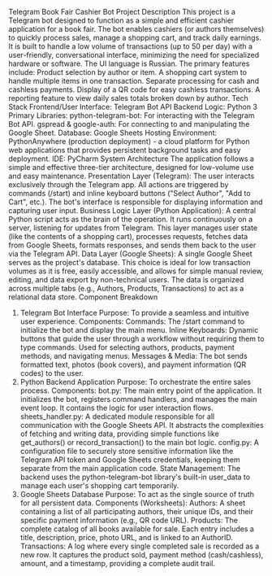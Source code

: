 Telegram Book Fair Cashier Bot
Project Description
This project is a Telegram bot designed to function as a simple and efficient cashier application for a book fair. The bot enables cashiers (or authors themselves) to quickly process sales, manage a shopping cart, and track daily earnings. It is built to handle a low volume of transactions (up to 50 per day) with a user-friendly, conversational interface, minimizing the need for specialized hardware or software. The UI language is Russian.
The primary features include:
Product selection by author or item.
A shopping cart system to handle multiple items in one transaction.
Separate processing for cash and cashless payments.
Display of a QR code for easy cashless transactions.
A reporting feature to view daily sales totals broken down by author.
Tech Stack
Frontend/User Interface: Telegram Bot API
Backend Logic: Python 3
Primary Libraries:
python-telegram-bot: For interacting with the Telegram Bot API.
gspread & google-auth: For connecting to and manipulating the Google Sheet.
Database: Google Sheets
Hosting Environment: PythonAnywhere (production deployment) - a cloud platform for Python web applications that provides persistent background tasks and easy deployment.
IDE: PyCharm
System Architecture
The application follows a simple and effective three-tier architecture, designed for low-volume use and easy maintenance.
Presentation Layer (Telegram): The user interacts exclusively through the Telegram app. All actions are triggered by commands (/start) and inline keyboard buttons ("Select Author", "Add to Cart", etc.). The bot's interface is responsible for displaying information and capturing user input.
Business Logic Layer (Python Application): A central Python script acts as the brain of the operation. It runs continuously on a server, listening for updates from Telegram. This layer manages user state (like the contents of a shopping cart), processes requests, fetches data from Google Sheets, formats responses, and sends them back to the user via the Telegram API.
Data Layer (Google Sheets): A single Google Sheet serves as the project's database. This choice is ideal for low transaction volumes as it is free, easily accessible, and allows for simple manual review, editing, and data export by non-technical users. The data is organized across multiple tabs (e.g., Authors, Products, Transactions) to act as a relational data store.
Component Breakdown
1. Telegram Bot Interface
Purpose: To provide a seamless and intuitive user experience.
Components:
Commands: The /start command to initialize the bot and display the main menu.
Inline Keyboards: Dynamic buttons that guide the user through a workflow without requiring them to type commands. Used for selecting authors, products, payment methods, and navigating menus.
Messages & Media: The bot sends formatted text, photos (book covers), and payment information (QR codes) to the user.
2. Python Backend Application
Purpose: To orchestrate the entire sales process.
Components:
bot.py: The main entry point of the application. It initializes the bot, registers command handlers, and manages the main event loop. It contains the logic for user interaction flows.
sheets_handler.py: A dedicated module responsible for all communication with the Google Sheets API. It abstracts the complexities of fetching and writing data, providing simple functions like get_authors() or record_transaction() to the main bot logic.
config.py: A configuration file to securely store sensitive information like the Telegram API token and Google Sheets credentials, keeping them separate from the main application code.
State Management: The backend uses the python-telegram-bot library's built-in user_data to manage each user's shopping cart temporarily.
3. Google Sheets Database
Purpose: To act as the single source of truth for all persistent data.
Components (Worksheets):
Authors: A sheet containing a list of all participating authors, their unique IDs, and their specific payment information (e.g., QR code URL).
Products: The complete catalog of all books available for sale. Each entry includes a title, description, price, photo URL, and is linked to an AuthorID.
Transactions: A log where every single completed sale is recorded as a new row. It captures the product sold, payment method (cash/cashless), amount, and a timestamp, providing a complete audit trail.